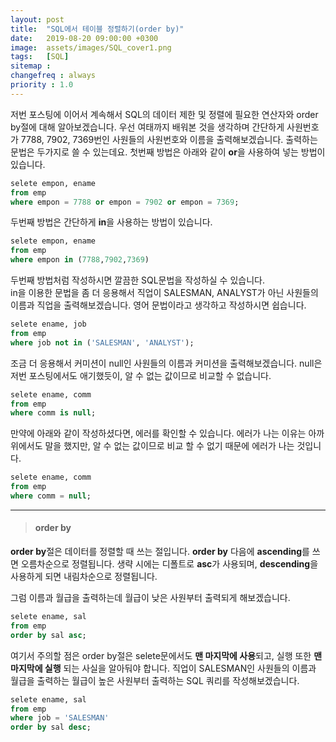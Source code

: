 ```yaml
---
layout: post
title:  "SQL에서 테이블 정렬하기(order by)"
date:   2019-08-20 09:00:00 +0300
image:  assets/images/SQL_cover1.png
tags:   [SQL]
sitemap :
changefreq : always
priority : 1.0
---
```



저번 포스팅에 이어서 계속해서 SQL의 데이터 제한 및 정렬에 필요한 연산자와 order by절에 대해 알아보겠습니다.
우선 여태까지 배워본 것을 생각하며 간단하게 사원번호가 7788, 7902, 7369번인 사원들의 사원번호와 이름을 출력해보겠습니다. 출력하는 문법은 두가지로 쓸 수 있는데요. 첫번째 방법은 아래와 같이 **or**을 사용하여 넣는 방법이 있습니다.  

```sql
selete empon, ename
from emp
where empon = 7788 or empon = 7902 or empon = 7369;
```

두번째 방법은 간단하게 **in**을 사용하는 방법이 있습니다.  

```sql
selete empon, ename
from emp
where empon in (7788,7902,7369)
```

두번째 방법처럼 작성하시면 깔끔한 SQL문법을 작성하실 수 있습니다.  
in을 이용한 문법을 좀 더 응용해서 직업이 SALESMAN, ANALYST가 아닌 사원들의 이름과 직업을 출력해보겠습니다. 영어 문법이라고 생각하고 작성하시면 쉽습니다.  

```sql
selete ename, job
from emp
where job not in ('SALESMAN', 'ANALYST');
```

조금 더 응용해서 커미션이 null인 사원들의 이름과 커미션을 출력해보겠습니다. null은 저번 포스팅에서도 애기했듯이, 알 수 없는 값이므로 비교할 수 없습니다. 

```sql
selete ename, comm
from emp
where comm is null;
```

만약에 아래와 같이 작성하셨다면, 에러를 확인할 수 있습니다. 에러가 나는 이유는 아까 위에서도 말을 했지만, 알 수 없는 값이므로 비교 할 수 없기 때문에 에러가 나는 것입니다. 

```sql
selete ename, comm
from emp
where comm = null;
```  

--------


> #### order by 

**order by**절은 데이터를 정렬할 때 쓰는 절입니다. **order by** 다음에 **ascending**를 쓰면 오름차순으로 정렬됩니다. 생략 시에는 디폴트로 **asc**가 사용되며, **descending**을 사용하게 되면 내림차순으로 정렬됩니다.  

그럼 이름과 월급을 출력하는데 월급이 낮은 사원부터 출력되게 해보겠습니다.

```sql
selete ename, sal
from emp
order by sal asc;
```  

여기서 주의할 점은 order by절은 selete문에서도 **맨 마지막에 사용**되고, 실행 또한 **맨 마지막에 실행** 되는 사실을 알아둬야 합니다. 직업이 SALESMAN인 사원들의 이름과 월급을 출력하는 월급이 높은 사원부터 출력하는 SQL 쿼리를 작성해보겠습니다.

```sql
selete ename, sal 
from emp 
where job = 'SALESMAN'
order by sal desc; 
```




